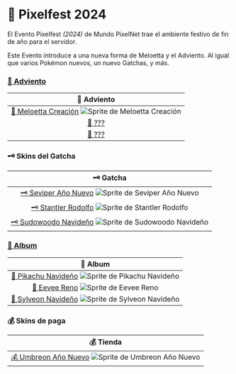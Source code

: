 # 🎄 Pixelfest 2024

El Evento Pixelfest _(2024)_ de Mundo PixelNet trae el ambiente festivo de fin de año para el servidor.

Este Evento introduce a una nueva forma de Meloetta y el Adviento. Al igual que varios Pokémon nuevos, un nuevo Gatchas, y más.

### [🔖 Adviento](../../funciones/album/adviento.md)

| 🔖 Adviento |
| :---: |
| [🔖 Meloetta Creación](adviento-meloetta-creacion.md) ![Sprite de Meloetta Creación](../../images/pokemon/pixelween/meloetta_planta_sprite.png)|
| [🔖 ???]()|
| [🔖 ???]()|

### 🗝️ Skins del Gatcha

| 🗝️ Gatcha |
| :---: |
| [🗝️ Seviper Año Nuevo](gatcha-seviper-añonuevo.md) ![Sprite de Seviper Año Nuevo](../../images/pokemon/pixelween/seviper_anonuevo_sprite.png)|
| [🗝️ Stantler Rodolfo](gatcha-stantler-rodolfo.md) ![Sprite de Stantler Rodolfo](../../images/pokemon/pixelween/stantler_rodolfo_sprite.png)|
| [🗝️ Sudowoodo Navideño](gatcha-sudowoodo-navideño.md) ![Sprite de Sudowoodo Navideño](../../images/pokemon/pixelween/sudowoodo_pixelfest_sprite.png)|

### [🔖 Album ](../../funciones/album/album_pixelfest.md)

| 🔖 Album |
| :---: |
| [🔖 Pikachu Navideño](gatcha-pikachu-navideño.md) ![Sprite de Pikachu Navideño](../../images/pokemon/pixelween/pikachu_santa.png)|
| [🔖 Eevee Reno](gatcha-eevee-reno.md) ![Sprite de Eevee Reno](../../images/pokemon/pixelween/eevee_rodolfo.png)|
| [🔖 Sylveon Navideño](gatcha-sylveon-navideño.md) ![Sprite de Sylveon Navideño](../../images/pokemon/pixelween/sylveon_pixelfest_sprite.png)|

### 💰 Skins de paga

| 💰 Tienda |
| :---: |
| [💰 Umbreon Año Nuevo](paga-umbreon-añonuevo.md) ![Sprite de Umbreon Año Nuevo](../../images/pokemon/pixefest/umbreon_anonuevo_sprite.png)|
